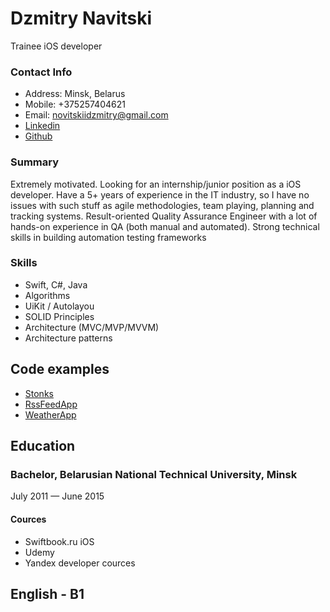 # Dzmitry Navitski

Trainee iOS developer

### Contact Info
 - Address: Minsk, Belarus
 - Mobile: +375257404621
 - Email: novitskiidzmitry@gmail.com
 - [Linkedin](https://www.linkedin.com/in/dmitry-navitski-3b30317a/)
 - [Github](https://github.com/spyofmossad)
 
### Summary
Extremely motivated. Looking for an internship/junior position as a iOS
developer. Have a 5+ years of experience in the IT industry, so I have no
issues with such stuff as agile methodologies, team playing, planning
and tracking systems. Result-oriented Quality Assurance Engineer with
a lot of hands-on experience in QA (both manual and automated).
Strong technical skills in building automation testing frameworks
 
### Skills
 - Swift, C#, Java
 - Algorithms
 - UiKit / Autolayou
 - SOLID Principles
 - Architecture (MVC/MVP/MVVM)
 - Architecture patterns

## Code examples
 - [Stonks](https://github.com/spyofmossad/Stonks)
 - [RssFeedApp](https://github.com/spyofmossad/RssFeedApp)
 - [WeatherApp](https://github.com/spyofmossad/WeatherApp)

## Education
### Bachelor, Belarusian National Technical University, Minsk
July 2011 — June 2015

#### Cources
 - Swiftbook.ru iOS
 - Udemy
 - Yandex developer cources

## English - B1
